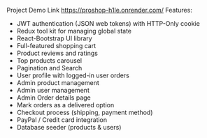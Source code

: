 Project Demo Link https://proshop-h1le.onrender.com/
Features:
- JWT authentication (JSON web tokens) with HTTP-Only cookie
- Redux tool kit for managing global state
- React-Bootstrap UI library
- Full-featured shopping cart
- Product reviews and ratings
- Top products carousel
- Pagination and Search
- User profile with logged-in user orders
- Admin product management
- Admin user management
- Admin Order details page
- Mark orders as a delivered option
- Checkout process (shipping, payment method)
- PayPal / Credit card integration
- Database seeder (products & users)
